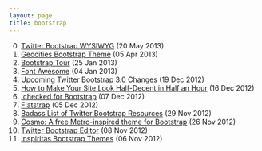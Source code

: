 ```yaml
---
layout: page
title: bootstrap
---
```


0. [Twitter Bootstrap WYSIWYG](/bookmark/2013/05/20/bootstrap-wysiwyg.html) (20 May 2013) 
1. [Geocities Bootstrap Theme](/bookmark/2013/04/05/geocities-bootstrap-theme.html) (05 Apr 2013) 
2. [Bootstrap Tour](/bookmark/2013/01/25/bootstrap-product-tours.html) (25 Jan 2013) 
3. [Font Awesome](/bookmark/2013/01/04/font-awesome.html) (04 Jan 2013) 
4. [Upcoming Twitter Bootstrap 3.0 Changes](/bookmark/2012/12/19/bootstrap.html) (19 Dec 2012) 
5. [How to Make Your Site Look Half-Decent in Half an Hour](/bookmark/2012/12/16/super-awesome-marketing-speak.html) (16 Dec 2012) 
6. [:checked for Bootstrap](/bookmark/2012/12/07/checked-bootstrap.html) (07 Dec 2012) 
7. [Flatstrap](/bookmark/2012/12/05/flatstrap.html) (05 Dec 2012) 
8. [Badass List of Twitter Bootstrap Resources](/bookmark/2012/11/29/twitter-resources.html) (29 Nov 2012) 
9. [Cosmo: A free Metro-inspired theme for Bootstrap](/bookmark/2012/11/26/cosmo.html) (26 Nov 2012) 
10. [Twitter Bootstrap Editor](/bookmark/2012/11/08/easel-bootstrap.html) (08 Nov 2012) 
11. [Inspiritas Bootstrap Themes](/bookmark/2012/11/06/inspiritas.html) (06 Nov 2012) 
